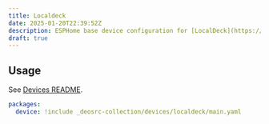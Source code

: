 ```yaml
---
title: Localdeck
date: 2025-01-20T22:39:52Z
description: ESPHome base device configuration for [LocalDeck](https://www.mylocalbytes.com/products/localdeck).
draft: true
---
```


## Usage

See [Devices README](../README.md).

```yaml
packages:
  device: !include _deosrc-collection/devices/localdeck/main.yaml
```
